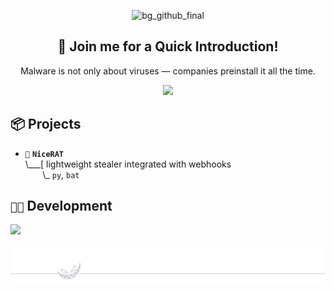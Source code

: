 <div align="center">

![bg_github_final](https://github.com/0x00G/0x00G/assets/114768995/1a48a495-9e41-4e7d-ae7f-a7a5bb18f0b1)
## 🍭 Join me for a Quick Introduction!
Malware is not only about viruses — companies preinstall it all the time.

<img src="https://github.com/0x00G/0x00G/assets/114768995/57f8f052-65ef-42db-972e-ce773ef93f51" width="400" />

</div>

## 📦 Projects

- `💉` **`NiceRAT`**<br>
\\___[ lightweight stealer integrated with webhooks<br>
&nbsp;&nbsp;&nbsp;&nbsp;&nbsp;&nbsp;&nbsp;\\\_ `py`, `bat`

## `👨‍💻` Development
[![](https://skillicons.dev/icons?i=c,cpp,python,bash,powershell,neovim,vim,visualstudio,vscode,arch,windows)](https://skillicons.dev)
<p align="center">
	<img src="footer_github.svg"/>
</p>

